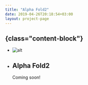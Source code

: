 ```yaml
---
title: "Alpha Fold2"
date: 2019-04-26T20:18:54+03:00
layout: project-page
---
```


## {class="content-block"}
- ![alt](../../images/art60.png)
- ## Alpha Fold2
  Coming soon!
